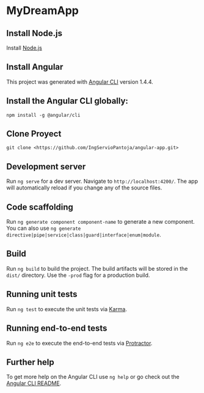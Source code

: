 # MyDreamApp
## Install Node.js
Install [Node.js](https://nodejs.org/en/) 
## Install Angular
This project was generated with [Angular CLI](https://github.com/angular/angular-cli) version 1.4.4.

## Install the Angular CLI globally:
`npm install -g @angular/cli`

## Clone Proyect
`git clone <https://github.com/IngServioPantoja/angular-app.git>`

## Development server

Run `ng serve` for a dev server. Navigate to `http://localhost:4200/`. The app will automatically reload if you change any of the source files.

## Code scaffolding

Run `ng generate component component-name` to generate a new component. You can also use `ng generate directive|pipe|service|class|guard|interface|enum|module`.

## Build

Run `ng build` to build the project. The build artifacts will be stored in the `dist/` directory. Use the `-prod` flag for a production build.

## Running unit tests

Run `ng test` to execute the unit tests via [Karma](https://karma-runner.github.io).

## Running end-to-end tests

Run `ng e2e` to execute the end-to-end tests via [Protractor](http://www.protractortest.org/).

## Further help

To get more help on the Angular CLI use `ng help` or go check out the [Angular CLI README](https://github.com/angular/angular-cli/blob/master/README.md).
